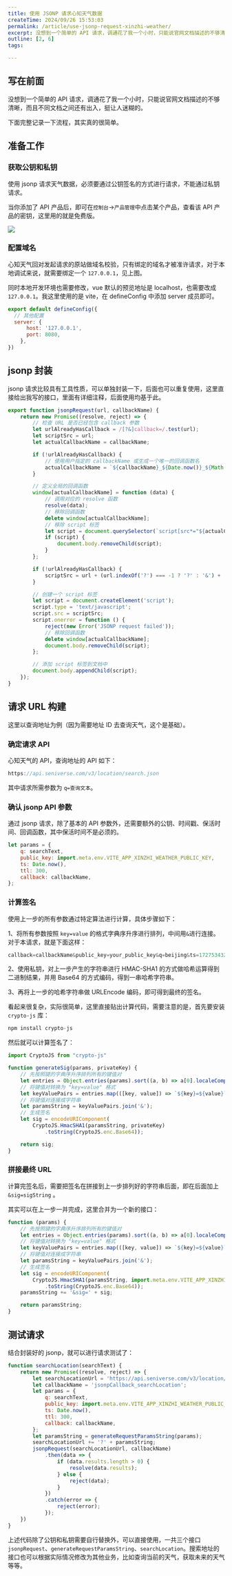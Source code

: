```yaml
---
title: 使用 JSONP 请求心知天气数据
createTime: 2024/09/26 15:53:03
permalink: /article/use-jsonp-request-xinzhi-weather/
excerpt: 没想到一个简单的 API 请求，调通花了我一个小时，只能说官网文档描述的不够清晰，而且不同文档之间还有出入，挺让人迷糊的。下面完整记录一下流程，其实真的很简单。准备工作获取公钥和私钥使用 jsonp 请求天气数据，必须要通过公钥签名的方式进行请求，不能通过私钥请求。当你添加了 API 产品后，...
outline: [2, 6]
tags:

---
```

## 写在前面
没想到一个简单的 API 请求，调通花了我一个小时，只能说官网文档描述的不够清晰，而且不同文档之间还有出入，挺让人迷糊的。

下面完整记录一下流程，其实真的很简单。

## 准备工作
### 获取公钥和私钥
使用 jsonp 请求天气数据，必须要通过公钥签名的方式进行请求，不能通过私钥请求。

当你添加了 API 产品后，即可在`控制台`->`产品管理`中点击某个产品，查看该 API 产品的密钥，这里用的就是免费版。

![](../.vuepress/public/images/1727535457795-6fbc0b18-0311-4730-8ab9-cdcbd16f5afc.png)

### 配置域名
心知天气回对发起请求的原站做域名校验，只有绑定的域名才被准许请求，对于本地调试来说，就需要绑定一个 `127.0.0.1`，见上图。

同时本地开发环境也需要修改，vue 默认的预览地址是 localhost，也需要改成 `127.0.0.1`。我这里使用的是 vite，在 defineConfig 中添加 server 成员即可。

```javascript
export default defineConfig({
  // 其他配置
  server: {
      host: '127.0.0.1',
      port: 8080,
    },
})
```

## jsonp 封装
jsonp 请求比较具有工具性质，可以单独封装一下，后面也可以重复使用，这里直接给出我写的接口，里面有详细注释，后面使用均基于此。

```javascript
export function jsonpRequest(url, callbackName) {
    return new Promise((resolve, reject) => {
        // 检查 URL 是否已经包含 callback 参数
        let urlAlreadyHasCallback = /[?&]callback=/.test(url);
        let scriptSrc = url;
        let actualCallbackName = callbackName;

        if (!urlAlreadyHasCallback) {            
            // 使用用户指定的 callbackName 或生成一个唯一的回调函数名
            actualCallbackName = `${callbackName}_${Date.now()}_${Math.random().toString(16).slice(2)}`;
        }

        // 定义全局的回调函数
        window[actualCallbackName] = function (data) {
            // 调用对应的 resolve 函数
            resolve(data);
            // 移除回调函数
            delete window[actualCallbackName];
            // 移除 script 标签
            let script = document.querySelector(`script[src*="${actualCallbackName}"]`);
            if (script) {
                document.body.removeChild(script);
            }
        };

        if (!urlAlreadyHasCallback) {
            scriptSrc = url + (url.indexOf('?') === -1 ? '?' : '&') + 'callback=' + actualCallbackName;
        }

        // 创建一个 script 标签
        let script = document.createElement('script');
        script.type = 'text/javascript';
        script.src = scriptSrc;
        script.onerror = function () {
            reject(new Error('JSONP request failed'));
            // 移除回调函数
            delete window[actualCallbackName];
            document.body.removeChild(script);
        };

        // 添加 script 标签到文档中
        document.body.appendChild(script);
    });
}
```

## 请求 URL 构建
这里以查询地址为例（因为需要地址 ID 去查询天气，这个是基础）。

### 确定请求 API
心知天气的 API，查询地址的 API 如下：

```javascript
https://api.seniverse.com/v3/location/search.json
```

其中请求所需参数为 `q=查询文本`。

### 确认 jsonp API 参数
通过 jsonp 请求，除了基本的 API 参数外，还需要额外的公钥、时间戳、保活时间、回调函数，其中保活时间不是必须的。

```javascript
let params = {
    q: searchText,
    public_key: import.meta.env.VITE_APP_XINZHI_WEATHER_PUBLIC_KEY,
    ts: Date.now(),
    ttl: 300,
    callback: callbackName,
};
```

### 计算签名
使用上一步的所有参数通过特定算法进行计算，具体步骤如下：

1、将所有参数按照 `key=value` 的格式字典序升序进行排列，中间用`&`进行连接。对于本请求，就是下面这样：

```javascript
callback=callbackName&public_key=your_public_key&q=beijing&ts=1727534325845&ttl=300
```

2、使用私钥，对上一步产生的字符串进行 HMAC-SHA1 的方式做哈希运算得到二进制结果，并用 Base64 的方式编码，得到一串哈希字符串。

3、再将上一步的哈希字符串做 URLEncode 编码，即可得到最终的签名。

看起来很复杂，实际很简单，这里直接贴出计算代码，需要注意的是，首先要安装 `crypto-js` 库：

```javascript
npm install crypto-js
```

然后就可以计算签名了：

```javascript
import CryptoJS from "crypto-js"

function generateSig(params, privateKey) {
    // 先按照键的字典序升序排列所有的键值对
    let entries = Object.entries(params).sort((a, b) => a[0].localeCompare(b[0]));
    // 将键值对转换为 "key=value" 格式
    let keyValuePairs = entries.map(([key, value]) => `${key}=${value}`);
    // 将键值对连接成字符串
    let paramsString = keyValuePairs.join('&');
    // 生成签名
    let sig = encodeURIComponent(
        CryptoJS.HmacSHA1(paramsString, privateKey)
            .toString(CryptoJS.enc.Base64));

    return sig;
}
```

### 拼接最终 URL
计算完签名后，需要把签名在拼接到上一步排列好的字符串后面，即在后面加上 `&sig=sigString` 。

其实可以在上一步一并完成，这里合并为一个新的接口：

```javascript
function (params) {
    // 先按照键的字典序升序排列所有的键值对
    let entries = Object.entries(params).sort((a, b) => a[0].localeCompare(b[0]));
    // 将键值对转换为 "key=value" 格式
    let keyValuePairs = entries.map(([key, value]) => `${key}=${value}`);
    // 将键值对连接成字符串
    let paramsString = keyValuePairs.join('&');
    // 生成签名
    let sig = encodeURIComponent(
        CryptoJS.HmacSHA1(paramsString, import.meta.env.VITE_APP_XINZHI_WEATHER_PRIVATE_KEY)
            .toString(CryptoJS.enc.Base64));
    paramsString += '&sig=' + sig;

    return paramsString;
}
```

## 测试请求
结合封装好的 jsonp，就可以进行请求测试了：

```javascript
function searchLocation(searchText) {
    return new Promise((resolve, reject) => {
        let searchLocationUrl = 'https://api.seniverse.com/v3/location/search.json';
        let callbackName = 'jsonpCallback_searchLocation';
        let params = {
            q: searchText,
            public_key: import.meta.env.VITE_APP_XINZHI_WEATHER_PUBLIC_KEY,
            ts: Date.now(),
            ttl: 300,
            callback: callbackName,
        };
        let paramsString = generateRequestParamsString(params);
        searchLocationUrl += '?' + paramsString;
        jsonpRequest(searchLocationUrl, callbackName)
            .then(data => {
                if (data.results.length > 0) {
                    resolve(data.results);
                } else {
                    reject(data);
                }
            })
            .catch(error => {
                reject(error);
            });
    })
}
```

上述代码除了公钥和私钥需要自行替换外，可以直接使用，一共三个接口 `jsonpRequest`、`generateRequestParamsString`、`searchLocation`。搜索地址的接口也可以根据实际情况修改为其他业务，比如查询当前的天气，获取未来的天气等等。

